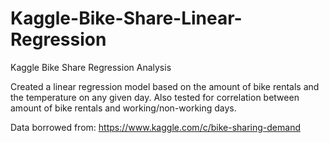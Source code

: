 # Kaggle-Bike-Share-Linear-Regression
Kaggle Bike Share Regression Analysis

Created a linear regression model based on the amount of bike rentals and the temperature on any given day. 
Also tested for correlation between amount of bike rentals and working/non-working days. 

Data borrowed from: https://www.kaggle.com/c/bike-sharing-demand  

